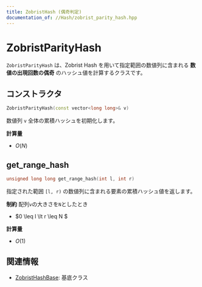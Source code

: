 ```yaml
---
title: ZobristHash (偶奇判定)
documentation_of: //Hash/zobrist_parity_hash.hpp
---
```


# ZobristParityHash
`ZobristParityHash` は、Zobrist Hash を用いて指定範囲の数値列に含まれる  **数値の出現回数の偶奇** のハッシュ値を計算するクラスです。  

## コンストラクタ
```cpp
ZobristParityHash(const vector<long long>& v)
```

数値列 `v` 全体の累積ハッシュを初期化します。

**計算量**
- $O(N)$

## get_range_hash
```cpp
unsigned long long get_range_hash(int l, int r)
```
指定された範囲 `[l, r)` の数値列に含まれる要素の累積ハッシュ値を返します。

**制約**
配列`v`の大きさを`N`としたとき
- $0 \leq l \lt r \leq N $

**計算量**
- $O(1)$

## 関連情報
- [ZobristHashBase](zobrist_hash_base.md): 基底クラス